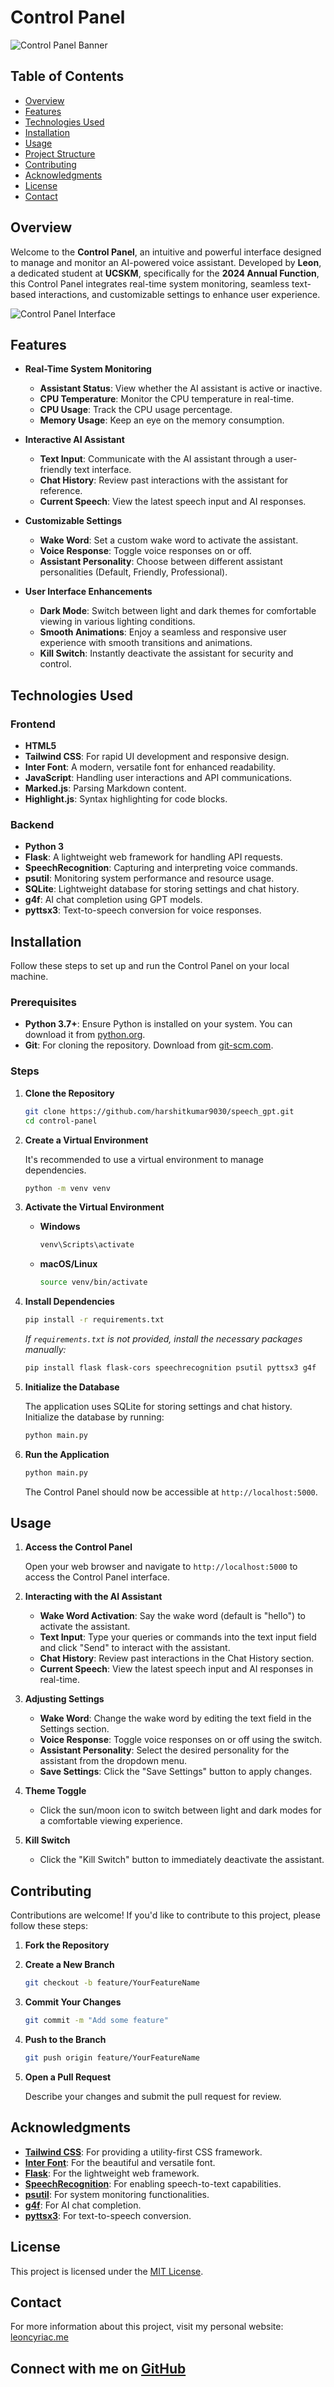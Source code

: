 
# Control Panel

![Control Panel Banner](/images/Screenshot%20(1546).png)

## Table of Contents

- [Overview](#overview)
- [Features](#features)
- [Technologies Used](#technologies-used)
- [Installation](#installation)
- [Usage](#usage)
- [Project Structure](#project-structure)
- [Contributing](#contributing)
- [Acknowledgments](#acknowledgments)
- [License](#license)
- [Contact](#contact)

## Overview

Welcome to the **Control Panel**, an intuitive and powerful interface designed to manage and monitor an AI-powered voice assistant. Developed by **Leon**, a dedicated student at **UCSKM**, specifically for the **2024 Annual Function**, this Control Panel integrates real-time system monitoring, seamless text-based interactions, and customizable settings to enhance user experience.

![Control Panel Interface](/images/Screenshot%20(1546).png)

## Features

- **Real-Time System Monitoring**
  - **Assistant Status**: View whether the AI assistant is active or inactive.
  - **CPU Temperature**: Monitor the CPU temperature in real-time.
  - **CPU Usage**: Track the CPU usage percentage.
  - **Memory Usage**: Keep an eye on the memory consumption.

- **Interactive AI Assistant**
  - **Text Input**: Communicate with the AI assistant through a user-friendly text interface.
  - **Chat History**: Review past interactions with the assistant for reference.
  - **Current Speech**: View the latest speech input and AI responses.

- **Customizable Settings**
  - **Wake Word**: Set a custom wake word to activate the assistant.
  - **Voice Response**: Toggle voice responses on or off.
  - **Assistant Personality**: Choose between different assistant personalities (Default, Friendly, Professional).

- **User Interface Enhancements**
  - **Dark Mode**: Switch between light and dark themes for comfortable viewing in various lighting conditions.
  - **Smooth Animations**: Enjoy a seamless and responsive user experience with smooth transitions and animations.
  - **Kill Switch**: Instantly deactivate the assistant for security and control.

## Technologies Used

### Frontend

- **HTML5**
- **Tailwind CSS**: For rapid UI development and responsive design.
- **Inter Font**: A modern, versatile font for enhanced readability.
- **JavaScript**: Handling user interactions and API communications.
- **Marked.js**: Parsing Markdown content.
- **Highlight.js**: Syntax highlighting for code blocks.

### Backend

- **Python 3**
- **Flask**: A lightweight web framework for handling API requests.
- **SpeechRecognition**: Capturing and interpreting voice commands.
- **psutil**: Monitoring system performance and resource usage.
- **SQLite**: Lightweight database for storing settings and chat history.
- **g4f**: AI chat completion using GPT models.
- **pyttsx3**: Text-to-speech conversion for voice responses.

## Installation

Follow these steps to set up and run the Control Panel on your local machine.

### Prerequisites

- **Python 3.7+**: Ensure Python is installed on your system. You can download it from [python.org](https://www.python.org/downloads/).
- **Git**: For cloning the repository. Download from [git-scm.com](https://git-scm.com/downloads).

### Steps

1. **Clone the Repository**

   ```bash
   git clone https://github.com/harshitkumar9030/speech_gpt.git
   cd control-panel
   ```

2. **Create a Virtual Environment**

   It's recommended to use a virtual environment to manage dependencies.

   ```bash
   python -m venv venv
   ```

3. **Activate the Virtual Environment**

   - **Windows**

     ```bash
     venv\Scripts\activate
     ```

   - **macOS/Linux**

     ```bash
     source venv/bin/activate
     ```

4. **Install Dependencies**

   ```bash
   pip install -r requirements.txt
   ```

   *If `requirements.txt` is not provided, install the necessary packages manually:*

   ```bash
   pip install flask flask-cors speechrecognition psutil pyttsx3 g4f
   ```

5. **Initialize the Database**

   The application uses SQLite for storing settings and chat history. Initialize the database by running:

   ```bash
   python main.py
   ```


6. **Run the Application**

   ```bash
   python main.py
   ```

   The Control Panel should now be accessible at `http://localhost:5000`.

## Usage

1. **Access the Control Panel**

   Open your web browser and navigate to `http://localhost:5000` to access the Control Panel interface.

2. **Interacting with the AI Assistant**

   - **Wake Word Activation**: Say the wake word (default is "hello") to activate the assistant.
   - **Text Input**: Type your queries or commands into the text input field and click "Send" to interact with the assistant.
   - **Chat History**: Review past interactions in the Chat History section.
   - **Current Speech**: View the latest speech input and AI responses in real-time.

3. **Adjusting Settings**

   - **Wake Word**: Change the wake word by editing the text field in the Settings section.
   - **Voice Response**: Toggle voice responses on or off using the switch.
   - **Assistant Personality**: Select the desired personality for the assistant from the dropdown menu.
   - **Save Settings**: Click the "Save Settings" button to apply changes.

4. **Theme Toggle**

   - Click the sun/moon icon to switch between light and dark modes for a comfortable viewing experience.

5. **Kill Switch**

   - Click the "Kill Switch" button to immediately deactivate the assistant.


## Contributing

Contributions are welcome! If you'd like to contribute to this project, please follow these steps:

1. **Fork the Repository**

2. **Create a New Branch**

   ```bash
   git checkout -b feature/YourFeatureName
   ```

3. **Commit Your Changes**

   ```bash
   git commit -m "Add some feature"
   ```

4. **Push to the Branch**

   ```bash
   git push origin feature/YourFeatureName
   ```

5. **Open a Pull Request**

   Describe your changes and submit the pull request for review.

## Acknowledgments

- **[Tailwind CSS](https://tailwindcss.com/)**: For providing a utility-first CSS framework.
- **[Inter Font](https://rsms.me/inter/)**: For the beautiful and versatile font.
- **[Flask](https://flask.palletsprojects.com/)**: For the lightweight web framework.
- **[SpeechRecognition](https://pypi.org/project/SpeechRecognition/)**: For enabling speech-to-text capabilities.
- **[psutil](https://psutil.readthedocs.io/)**: For system monitoring functionalities.
- **[g4f](https://github.com/)**: For AI chat completion.
- **[pyttsx3](https://pyttsx3.readthedocs.io/)**: For text-to-speech conversion.

## License

This project is licensed under the [MIT License](LICENSE).

## Contact

For more information about this project, visit my personal website: [leoncyriac.me](https://leoncyriac.me)

Connect with me on [GitHub](https://github.com/harshitkumar9030)
---